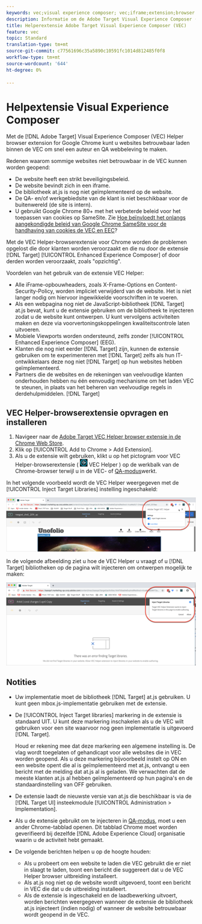 ```yaml
---
keywords: vec;visual experience composer; vec;iframe;extension;browser
description: Informatie om de Adobe Target Visual Experience Composer (VEC) te gebruiken Helper browser uitbreiding om websites betrouwbaar binnen VEC te laden om snel auteur en QA ervaart te schrijven.
title: Helperextensie Adobe Target Visual Experience Composer (VEC)
feature: vec
topic: Standard
translation-type: tm+mt
source-git-commit: c77561696c35a5890c10591fc1014d812485f0f8
workflow-type: tm+mt
source-wordcount: '644'
ht-degree: 0%

---
```



# Helpextensie Visual Experience Composer

Met de [!DNL Adobe Target] Visual Experience Composer (VEC) Helper browser extension for Google Chrome kunt u websites betrouwbaar laden binnen de VEC om snel een auteur en QA webbeleving te maken.

Redenen waarom sommige websites niet betrouwbaar in de VEC kunnen worden geopend:

* De website heeft een strikt beveiligingsbeleid.
* De website bevindt zich in een iframe.
* De bibliotheek at.js is nog niet geïmplementeerd op de website.
* De QA- en/of werkgebiedsite van de klant is niet beschikbaar voor de buitenwereld (de site is intern).
* U gebruikt Google Chrome 80+ met het verbeterde beleid voor het toepassen van cookies op SameSite. Zie [Hoe beïnvloedt het onlangs aangekondigde beleid van Google Chrome SameSite voor de handhaving van cookies de VEC en EEC](/help/c-experiences/c-visual-experience-composer/r-troubleshoot-composer/issues-related-to-the-visual-experience-composer-vec-and-enhanced-experience-composer-eec.md#samesite)?

Met de VEC Helper-browserextensie voor Chrome worden de problemen opgelost die door klanten worden veroorzaakt en die nu door de extensie [!DNL Target] [!UICONTROL Enhanced Experience Composer] of door derden worden veroorzaakt, zoals &quot;opzichtig&quot;.

Voordelen van het gebruik van de extensie VEC Helper:

* Alle iFrame-opbouwheaders, zoals X-Frame-Options en Content-Security-Policy, worden impliciet verwijderd van de website. Het is niet langer nodig om hiervoor ingewikkelde voorschriften in te voeren.
* Als een webpagina nog niet de JavaScript-bibliotheek [!DNL Target] at.js bevat, kunt u de extensie gebruiken om de bibliotheek te injecteren zodat u de website kunt ontwerpen. U kunt vervolgens activiteiten maken en deze via voorvertoningskoppelingen kwaliteitscontrole laten uitvoeren.
* Mobiele Viewports worden ondersteund, zelfs zonder [!UICONTROL Enhanced Experience Composer] (EEG).
* Klanten die nog niet eerder [!DNL Target] zijn, kunnen de extensie gebruiken om te experimenteren met [!DNL Target] zelfs als hun IT-ontwikkelaars deze nog niet [!DNL Target] op hun websites hebben geïmplementeerd.
* Partners die de websites en de rekeningen van veelvoudige klanten onderhouden hebben nu één eenvoudig mechanisme om het laden VEC te steunen, in plaats van het beheren van veelvoudige regels in derdehulpmiddelen. [!DNL Target]

## VEC Helper-browserextensie opvragen en installeren

1. Navigeer naar de [Adobe Target VEC Helper browser extensie in de Chrome Web Store](https://chrome.google.com/webstore/detail/adobe-target-vec-helper/ggjpideecfnbipkacplkhhaflkdjagak).
1. Klik op [!UICONTROL Add to Chrome > Add Extension].
1. Als u de extensie wilt gebruiken, klikt u op het pictogram voor VEC Helper-browserextensie ( ![pictogram](/help/c-experiences/c-visual-experience-composer/r-troubleshoot-composer/assets/vec-help-extension.png) VEC Helper ) op de werkbalk van de Chrome-browser terwijl u in de VEC- of [QA-modus](/help/c-activities/c-activity-qa/activity-qa.md)werkt.

In het volgende voorbeeld wordt de VEC Helper weergegeven met de [!UICONTROL Inject Target Libraries] instelling ingeschakeld:

![VEC-helper 1](/help/c-experiences/c-visual-experience-composer/r-troubleshoot-composer/assets/vec-help-extension-1.png)

In de volgende afbeelding ziet u hoe de VEC Helper u vraagt of u [!DNL Target] bibliotheken op de pagina wilt injecteren om ontwerpen mogelijk te maken:

![VEC-helper 2](/help/c-experiences/c-visual-experience-composer/r-troubleshoot-composer/assets/vec-helper.png)

## Notities

* Uw implementatie moet de bibliotheek [!DNL Target] at.js gebruiken. U kunt geen mbox.js-implementatie gebruiken met de extensie.
* De [!UICONTROL Inject Target libraries] markering in de extensie is standaard UIT. U kunt deze markering inschakelen als u de VEC wilt gebruiken voor een site waarvoor nog geen implementatie is uitgevoerd [!DNL Target].

   Houd er rekening mee dat deze markering een algemene instelling is. De vlag wordt toegelaten of gehandicapt voor alle websites die in VEC worden geopend. Als u deze markering bijvoorbeeld instelt op ON en een website opent die al is geïmplementeerd met at.js, ontvangt u een bericht met de melding dat at.js al is geladen. We verwachten dat de meeste klanten at.js al hebben geïmplementeerd op hun pagina&#39;s en de standaardinstelling van OFF gebruiken.

* De extensie laadt de nieuwste versie van at.js die beschikbaar is via de [!DNL Target UI] insteekmodule [!UICONTROL Administration > Implementation].
* Als u de extensie gebruikt om te injecteren in [QA-modus](/help/c-activities/c-activity-qa/activity-qa.md), moet u een ander Chrome-tabblad openen. Dit tabblad Chrome moet worden geverifieerd bij dezelfde [!DNL Adobe Experience Cloud] organisatie waarin u de activiteit hebt gemaakt.
* De volgende berichten helpen u op de hoogte houden:

   * Als u probeert om een website te laden die VEC gebruikt die er niet in slaagt te laden, toont een bericht die suggereert dat u de VEC Helper browser uitbreiding installeert.
   * Als at.js nog niet op de website wordt uitgevoerd, toont een bericht in VEC die dat u de uitbreiding installeert.
   * Als de extensie is ingeschakeld en de laadbewerking uitvoert, worden berichten weergegeven wanneer de extensie de bibliotheek at.js injecteert (indien nodig) of wanneer de website betrouwbaar wordt geopend in de VEC.